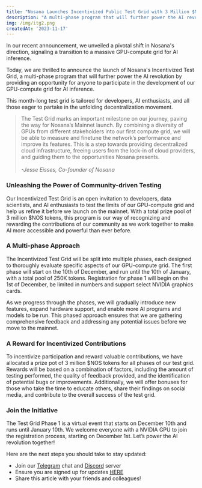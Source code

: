 ```yaml
---
title: "Nosana Launches Incentivized Public Test Grid with 3 Million $NOS"
description: "A multi-phase program that will further power the AI revolution."
img: /img/itg2.png
createdAt: '2023-11-17'
---
```

In our recent announcement, we unveiled a pivotal shift in Nosana's direction, signaling a transition to a massive GPU-compute grid for AI inference.

Today, we are thrilled to announce the launch of Nosana's Incentivized Test Grid, a multi-phase program that will further power the AI revolution by providing an opportunity for anyone to participate in the development of our GPU-compute grid for AI inference. 

This month-long test grid is tailored for developers, AI enthusiasts, and all those eager to partake in the unfolding decentralization movement.

> The Test Grid marks an important milestone on our journey, paving the way for Nosana’s Mainnet launch. By combining a diversity of GPUs from different stakeholders into our first compute grid, we will be able to measure and finetune the network’s performance and improve its features. This is a step towards providing decentralized cloud infrastructure, freeing users from the lock-in of cloud providers, and guiding them to the opportunities Nosana presents.<br><br>_-Jesse Eisses, Co-founder of Nosana_

### Unleashing the Power of Community-driven Testing

Our Incentivized Test Grid is an open invitation to developers, data scientists, and AI enthusiasts to test the limits of our GPU-compute grid and help us refine it before we launch on the mainnet. With a total prize pool of 3 million $NOS tokens, this program is our way of recognizing and rewarding the contributions of our community as we work together to make AI more accessible and powerful than ever before.

### A Multi-phase Approach

The Incentivized Test Grid will be split into multiple phases, each designed to thoroughly evaluate specific aspects of our GPU-compute grid. The first phase will start on the 10th of December, and run until the 10th of January, with a total pool of 250K tokens. Registration for phase 1 will begin on the 1st of December, be limited in numbers and support select NVIDIA graphics cards.

As we progress through the phases, we will gradually introduce new features, expand hardware support, and enable more AI programs and models to be run. This phased approach ensures that we are gathering comprehensive feedback and addressing any potential issues before we move to the mainnet.

### A Reward for Incentivized Contributions

To incentivize participation and reward valuable contributions, we have allocated a prize pot of 3 million $NOS tokens for all phases of our test grid. Rewards will be based on a combination of factors, including the amount of testing performed, the quality of feedback provided, and the identification of potential bugs or improvements. Additionally, we will offer bonuses for those who take the time to educate others, share their findings on social media, and contribute to the overall success of the test grid.

### Join the Initiative

The Test Grid Phase 1 is a virtual event that starts on December 10th and runs until January 10th. We welcome everyone with a NVIDIA GPU to join the registration process, starting on December 1st. Let’s power the AI revolution together!

Here are the next steps you should take to stay updated:

* Join our [Telegram](https://t.me/NosanaCompute) chat and [Discord](https://https://discord.gg/nosana-ai) server
* Ensure you are signed up for updates [HERE](https://forms.gle/2t2eam3f6CTGoosXA)
* Share this article with your friends and colleagues!
